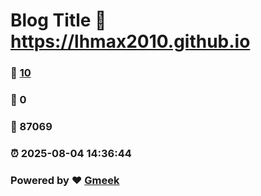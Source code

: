 # Blog Title :link: https://lhmax2010.github.io 
### :page_facing_up: [10](https://lhmax2010.github.io/tag.html) 
### :speech_balloon: 0 
### :hibiscus: 87069 
### :alarm_clock: 2025-08-04 14:36:44 
### Powered by :heart: [Gmeek](https://github.com/Meekdai/Gmeek)
